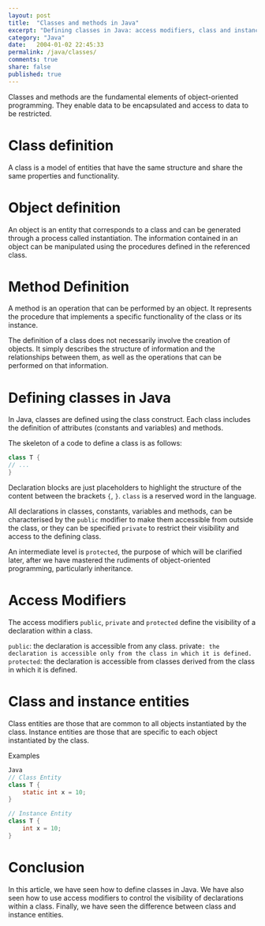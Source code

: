 ```yaml
---
layout: post
title:  "Classes and methods in Java"
excerpt: "Defining classes in Java: access modifiers, class and instance entities"
category: "Java"
date:   2004-01-02 22:45:33
permalink: /java/classes/
comments: true
share: false
published: true
--- 
```

Classes and methods are the fundamental elements of object-oriented programming. They enable data to be encapsulated and access to data to be restricted.

# Class definition

A class is a model of entities that have the same structure and share the same properties and functionality.

# Object definition

An object is an entity that corresponds to a class and can be generated through a process called instantiation. The information contained in an object can be manipulated using the procedures defined in the referenced class.

# Method Definition

A method is an operation that can be performed by an object. It represents the procedure that implements a specific functionality of the class or its instance.

The definition of a class does not necessarily involve the creation of objects. It simply describes the structure of information and the relationships between them, as well as the operations that can be performed on that information.

# Defining classes in Java

In Java, classes are defined using the class construct. Each class includes the definition of attributes (constants and variables) and methods.

The skeleton of a code to define a class is as follows:
```java
class T {
// ...
}
```
Declaration blocks are just placeholders to highlight the structure of the content between the brackets `{`, `}`. `class` is a reserved word in the language.

All declarations in classes, constants, variables and methods, can be characterised by the `public` modifier to make them accessible from outside the class, or they can be specified `private` to restrict their visibility and access to the defining class.

An intermediate level is `protected`, the purpose of which will be clarified later, after we have mastered the rudiments of object-oriented programming, particularly inheritance.

# Access Modifiers

The access modifiers `public`, `private` and `protected` define the visibility of a declaration within a class.

`public`: the declaration is accessible from any class.
private`: the declaration is accessible only from the class in which it is defined.
protected`: the declaration is accessible from classes derived from the class in which it is defined.

# Class and instance entities

Class entities are those that are common to all objects instantiated by the class. Instance entities are those that are specific to each object instantiated by the class.


Examples

```java
Java
// Class Entity
class T {
    static int x = 10;
}
```

```java
// Instance Entity
class T {
    int x = 10;
}
```

# Conclusion

In this article, we have seen how to define classes in Java. We have also seen how to use access modifiers to control the visibility of declarations within a class. Finally, we have seen the difference between class and instance entities.
